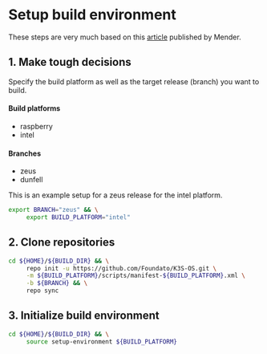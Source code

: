 # Setup build environment

These steps are very much based on this [article]((https://hub.mender.io/t/raspberry-pi-4-model-b/889)) published by Mender.

## 1. Make tough decisions
Specify the build platform as well as the target release (branch) you want to build. 

#### Build platforms
* raspberry
* intel

#### Branches
* zeus
* dunfell

This is an example setup for a zeus release for the intel platform. 
```bash
export BRANCH="zeus" && \
     export BUILD_PLATFORM="intel"
```

## 2. Clone repositories

```bash
cd ${HOME}/${BUILD_DIR} && \
     repo init -u https://github.com/Foundato/K3S-OS.git \
     -m ${BUILD_PLATFORM}/scripts/manifest-${BUILD_PLATFORM}.xml \
     -b ${BRANCH} && \
     repo sync
```

## 3. Initialize build environment

```bash
cd ${HOME}/${BUILD_DIR} && \
     source setup-environment ${BUILD_PLATFORM}
```
